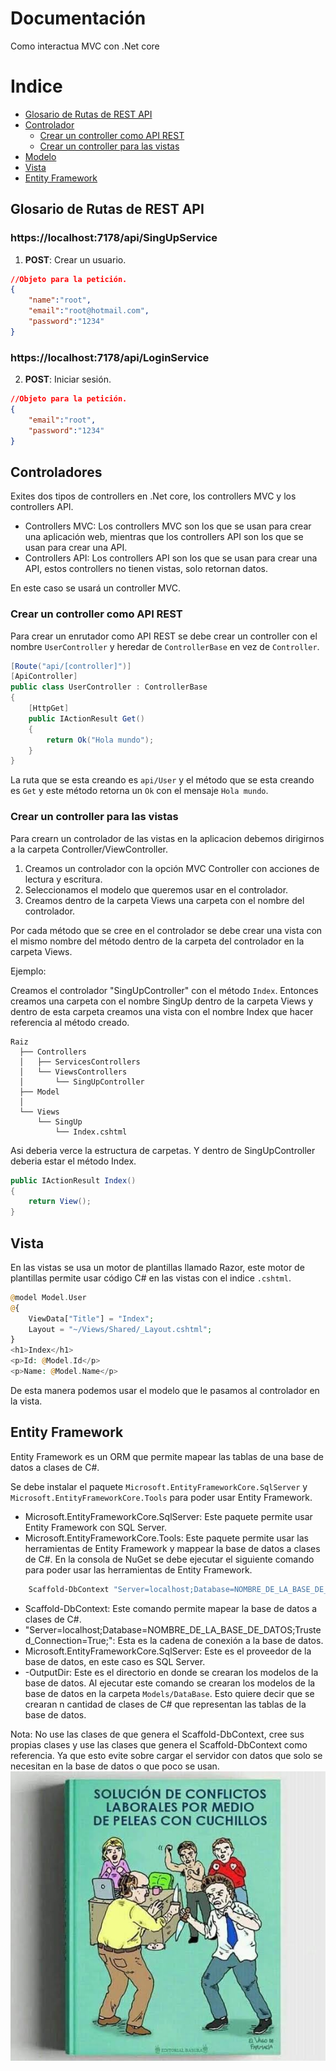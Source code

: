 # Documentación

Como interactua MVC con .Net core

# Indice
- [Glosario de Rutas de REST API](#glosario-de-rutas-de-rest-api)
- [Controlador](#controlador)
  - [Crear un controller como API REST](#crear-un-controller-como-api-rest)
  - [Crear un controller para las vistas](#crear-un-controller-para-las-vistas)
- [Modelo](#modelo)
- [Vista](#vista)
- [Entity Framework](#entity-framework)
## Glosario de Rutas de REST API
### https://localhost:7178/api/SingUpService
1. **POST**: Crear un usuario.
```json
//Objeto para la petición.
{
    "name":"root",
    "email":"root@hotmail.com",
    "password":"1234"
}
```
### https://localhost:7178/api/LoginService
2. **POST**: Iniciar sesión.
```json
//Objeto para la petición.
{
    "email":"root",
    "password":"1234"
}
```
## Controladores

Exites dos tipos de controllers en .Net core, los controllers MVC y los controllers API.

- Controllers MVC: Los controllers MVC son los que se usan para crear una aplicación web, mientras que los controllers API son los que se usan para crear una API.
- Controllers API: Los controllers API son los que se usan para crear una API, estos controllers no tienen vistas, solo retornan datos.

En este caso se usará un controller MVC.

### Crear un controller como API REST

Para crear un enrutador como API REST se debe crear un controller con el nombre `UserController` y heredar de `ControllerBase` en vez de `Controller`.

```csharp
[Route("api/[controller]")]
[ApiController]
public class UserController : ControllerBase
{
    [HttpGet]
    public IActionResult Get()
    {
        return Ok("Hola mundo");
    }
}
```

La ruta que se esta creando es `api/User` y el método que se esta creando es `Get` y este método retorna un `Ok` con el mensaje `Hola mundo`.

### Crear un controller para las vistas

Para crearn un controlador de las vistas en la aplicacion debemos dirigirnos a la carpeta Controller/ViewController.

1. Creamos un controlador con la opción MVC Controller con acciones de lectura y escritura.
2. Seleccionamos el modelo que queremos usar en el controlador.
3. Creamos dentro de la carpeta Views una carpeta con el nombre del controlador.

Por cada método que se cree en el controlador se debe crear una vista con el mismo nombre del método dentro de la carpeta del controlador en la carpeta Views.

Ejemplo:

Creamos el controlador "SingUpController" con el método `Index`.
Entonces creamos una carpeta con el nombre SingUp dentro de la carpeta Views y dentro de esta carpeta creamos una vista con el nombre Index que hacer referencia al método creado.

```
Raiz
  ├── Controllers
  │   ├── ServicesControllers
  │   └── ViewsControllers
  │       └── SingUpController
  ├── Model
  │
  └── Views
      └── SingUp
          └── Index.cshtml

```

Asi deberia verce la estructura de carpetas. Y dentro de SingUpController deberia estar el método Index.

```csharp
public IActionResult Index()
{
    return View();
}
```

## Vista

En las vistas se usa un motor de plantillas llamado Razor, este motor de plantillas permite usar código C# en las vistas con el indice `.cshtml`.

```php
@model Model.User
@{
    ViewData["Title"] = "Index";
    Layout = "~/Views/Shared/_Layout.cshtml";
}
<h1>Index</h1>
<p>Id: @Model.Id</p>
<p>Name: @Model.Name</p>
```

De esta manera podemos usar el modelo que le pasamos al controlador en la vista.

## Entity Framework

Entity Framework es un ORM que permite mapear las tablas de una base de datos a clases de C#.

Se debe instalar el paquete `Microsoft.EntityFrameworkCore.SqlServer` y `Microsoft.EntityFrameworkCore.Tools` para poder usar Entity
Framework.

- Microsoft.EntityFrameworkCore.SqlServer: Este paquete permite usar Entity Framework con SQL Server.
- Microsoft.EntityFrameworkCore.Tools: Este paquete permite usar las herramientas de Entity Framework y mappear la base de datos a clases de C#.
  En la consola de NuGet se debe ejecutar el siguiente comando para poder usar las herramientas de Entity Framework.

```bash
    Scaffold-DbContext "Server=localhost;Database=NOMBRE_DE_LA_BASE_DE_DATOS;Trusted_Connection=True;" Microsoft.EntityFrameworkCore.SqlServer -OutputDir Models/DataBase
```

- Scaffold-DbContext: Este comando permite mapear la base de datos a clases de C#.
- "Server=localhost;Database=NOMBRE_DE_LA_BASE_DE_DATOS;Trusted_Connection=True;": Esta es la cadena de conexión a la base de datos.
- Microsoft.EntityFrameworkCore.SqlServer: Este es el proveedor de la base de datos, en este caso es SQL Server.
- -OutputDir: Este es el directorio en donde se crearan los modelos de la base de datos.
  Al ejecutar este comando se crearan los modelos de la base de datos en la carpeta `Models/DataBase`. Esto quiere decir que se crearan n cantidad de clases de C# que representan las tablas de la base de datos.

Nota: No use las clases de que genera el Scaffold-DbContext, cree sus propias clases y use las clases que genera el Scaffold-DbContext como referencia. Ya que esto evite sobre cargar el servidor con datos que solo se necesitan en la base de datos o que poco se usan.
![Alt text](image.png)